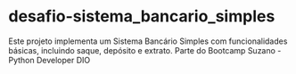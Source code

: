 # desafio-sistema_bancario_simples
Este projeto implementa um Sistema Bancário Simples com funcionalidades básicas, incluindo saque, depósito e extrato. Parte do  Bootcamp  Suzano - Python Developer DIO
